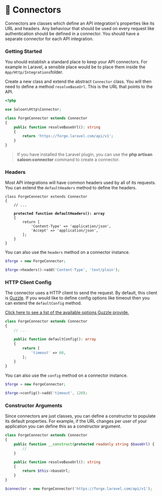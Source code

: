 # 🔌 Connectors

Connectors are classes which define an API integration's properties like its URL and headers. Any behaviour that should be used on every request like authentication should be defined in a connector. You should have a separate connector for each API integration.

### Getting Started

You should establish a standard place to keep your API connectors. For example in Laravel, a sensible place would be to place them inside the `App/Http/Integrations`folder.&#x20;

Create a new class and extend the abstract `Connector` class. You will then need to define a method `resolveBaseUrl`. This is the URL that points to the API.

```php
<?php

use Saloon\Http\Connector;

class ForgeConnector extends Connector
{
    public function resolveBaseUrl(): string
    {
        return 'https://forge.laravel.com/api/v1';
    }
}
```

> If you have installed the Laravel plugin, you can use the **php artisan saloon:connector** command to  create a connector.

### Headers

Most API integrations will have common headers used by all of its requests. You can extend the `defaultHeaders` method to define the headers.

<pre class="language-php"><code class="lang-php">class ForgeConnector extends Connector
{
    // ...

<strong>    protected function defaultHeaders(): array
</strong>    {
        return [
            'Content-Type' => 'application/json',
            'Accept' => 'application/json',
        ];
    }
}
</code></pre>

You can also use the `headers` method on a connector instance.

```php
$forge = new ForgeConnector;

$forge->headers()->add('Content-Type', 'text/plain');
```

### HTTP Client Config

The connector uses a HTTP client to send the request. By default, this client is [Guzzle](https://github.com/guzzle/guzzle). If you would like to define config options like timeout then you can extend the `defaultConfig`  method.

[Click here to see a list of the available options Guzzle provide.](https://docs.guzzlephp.org/en/stable/request-options.html)

```php
class ForgeConnector extends Connector
{
    // ...

    public function defaultConfig(): array
    {
        return [
            'timeout' => 60,
        ];
    }
}
```

You can also use the `config` method on a connector instance.

```php
$forge = new ForgeConnector;

$forge->config()->add('timeout', 120);
```

### Constructor Arguments

Since connectors are just classes, you can define a constructor to populate its default properties. For example, if the URL changes per user of your application you can define this as a constructor argument.

```php
class ForgeConnector extends Connector
{
    public function __construct(protected readonly string $baseUrl) {
        //
    }

    public function resolveBaseUrl(): string
    {
        return $this->baseUrl;
    }
}
```

```php
$connector = new ForgeConnector('https://forge.laravel.com/api/v1');
```
